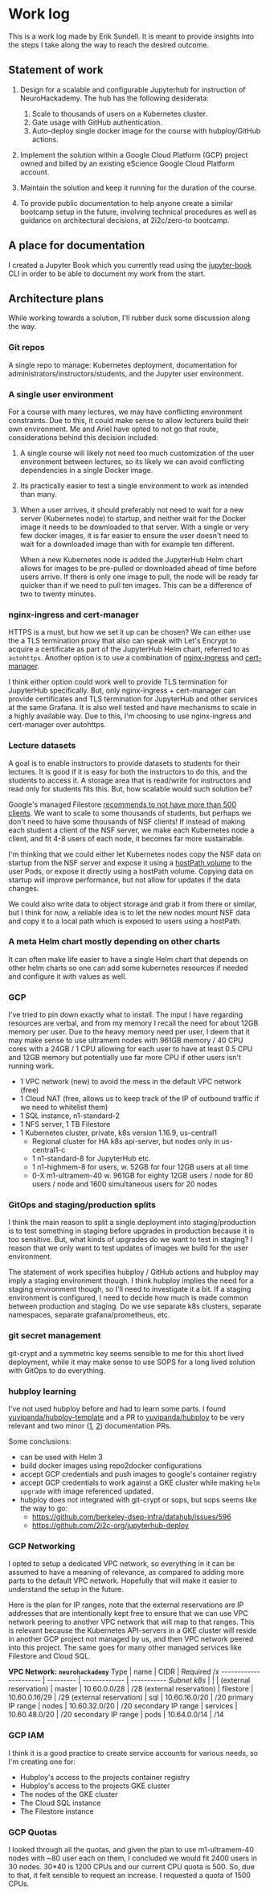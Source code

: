 # Work log

This is a work log made by Erik Sundell. It is meant to provide insights into
the steps I take along the way to reach the desired outcome.

## Statement of work

1. Design for a scalable and configurable Jupyterhub for instruction of
   NeuroHackademy. The hub has the following desiderata:

    1. Scale to thousands of users on a Kubernetes cluster.
    1. Gate usage with GitHub authentication.
    1. Auto-deploy single docker image for the course with hubploy/GitHub
       actions.

2. Implement the solution within a Google Cloud Platform (GCP) project owned and
   billed by an existing eScience Google Cloud Platform account.

3. Maintain the solution and keep it running for the duration of the course.

4. To provide public documentation to help anyone create a similar bootcamp
   setup in the future, involving technical procedures as well as guidance on
   architectural decisions, at 2i2c/zero-to bootcamp. 

## A place for documentation

I created a Jupyter Book which you currently read using the
[jupyter-book](https://github.com/executablebooks/jupyter-book) CLI in order to
be able to document my work from the start.

## Architecture plans

While working towards a solution, I'll rubber duck some discussion along the
way.

### Git repos

A single repo to manage: Kubernetes deployment, documentation for
administrators/instructors/students, and the Jupyter user environment.

### A single user environment

For a course with many lectures, we may have conflicting environment
constraints. Due to this, it could make sense to allow lecturers build their own
environment. Me and Ariel have opted to not go that route, considerations behind
this decision included:

1. A single course will likely not need too much customization of the user
   environment between lectures, so its likely we can avoid conflicting
   dependencies in a single Docker image.

1. Its practically easier to test a single environment to work as intended
   than many.

1. When a user arrives, it should preferably not need to wait for a new server
   (Kubernetes node) to startup, and neither wait for the Docker image it needs
   to be downloaded to that server. With a single or very few docker images, it
   is far easier to ensure the user doesn't need to wait for a downloaded image
   than with for example ten different.

   When a new Kubernetes node is added the JupyterHub Helm chart allows for
   images to be pre-pulled or downloaded ahead of time before users arrive. If
   there is only one image to pull, the node will be ready far quicker than if
   we need to pull ten images. This can be a difference of two to twenty
   minutes.

### nginx-ingress and cert-manager

HTTPS is a must, but how we set it up can be chosen? We can either use the a TLS
termination proxy that also can speak with Let's Encrypt to acquire a
certificate as part of the JupyterHub Helm chart, referred to as `autohttps`.
Another option is to use a combination of
[nginx-ingress](https://hub.helm.sh/charts/stable/nginx-ingress) and
[cert-manager](https://hub.helm.sh/charts/jetstack/cert-manager).

I think either option could work well to provide TLS termination for JupyterHub
specifically. But, only nginx-ingress + cert-manager can provide certificates
and TLS termination for JupyterHub and other services at the same Grafana. It is
also well tested and have mechanisms to scale in a highly available way. Due to
this, I'm choosing to use nginx-ingress and cert-manager over autohttps.

### Lecture datasets

A goal is to enable instructors to provide datasets to students for their
lectures. It is good if it is easy for both the instructors to do this, and the
students to access it. A storage area that is read/write for instructors and
read only for students fits this. But, how scalable would such solution be?

Google's managed Filestore [recommends to not have more than 500
clients](https://cloud.google.com/filestore/docs/limits). We want to scale to
some thousands of students, but perhaps we don't need to have some thousands of
NSF clients! If instead of making each student a client of the NSF server, we
make each Kubernetes node a client, and fit 4-8 users of each node, it becomes
far more sustainable.

I'm thinking that we could either let Kubernetes nodes copy the NSF data on
startup from the NSF server and expose it using a [hostPath
volume](https://kubernetes.io/docs/concepts/storage/volumes/#hostpath) to the
user Pods, or expose it directly using a hostPath volume. Copying data on
startup will improve performance, but not allow for updates if the data changes.

We could also write data to object storage and grab it from there or similar,
but I think for now, a reliable idea is to let the new nodes mount NSF data and
copy it to a local path which is exposed to users using a hostPath.

### A meta Helm chart mostly depending on other charts

It can often make life easier to have a single Helm chart that depends on other
helm charts so one can add some kubernetes resources if needed and configure it
with values as well.

### GCP

I've tried to pin down exactly what to install. The input I have regarding
resources are verbal, and from my memory I recall the need for about 12GB memory
per user. Due to the heavy memory need per user, I deem that it may make sense
to use ultramem nodes with 961GB memory / 40 CPU cores with a 24GB / 1 CPU
allowing for each user to have at least 0.5 CPU and 12GB memory but potentially
use far more CPU if other users isn't running work.

- 1 VPC network (new) to avoid the mess in the default VPC network (free)
- 1 Cloud NAT (free, allows us to keep track of the IP of outbound traffic if we
  need to whitelist them)
- 1 SQL instance, n1-standard-2
- 1 NFS server, 1 TB Filestore
- 1 Kubernetes cluster, private, k8s version 1.16.9, us-central1
   - Regional cluster for HA k8s api-server, but nodes only in us-central1-c
   - 1 n1-standard-8 for JupyterHub etc.
   - 1 n1-highmem-8 for users, w. 52GB for four 12GB users at all time
   - 0-X m1-ultramem-40 w. 961GB for eighty 12GB users / node for 80 users /
     node and 1600 simultaneous users for 20 nodes


### GitOps and staging/production splits

I think the main reason to split a single deployment into staging/production is
to test something in staging before upgrades in production because it is too
sensitive. But, what kinds of upgrades do we want to test in staging? I reason
that we only want to test updates of images we build for the user environment.

The statement of work specifies hubploy / GitHub actions and hubploy may imply a
staging environment though. I think hubploy implies the need for a staging
environment though, so I'll need to investigate it a bit. If a staging
environment is configured, I need to decide how much is made common between
production and staging. Do we use separate k8s clusters, separate namespaces,
separate grafana/prometheus, etc.

### git secret management

git-crypt and a symmetric key seems sensible to me for this short lived
deployment, while it may make sense to use SOPS for a long lived solution with
GitOps to do everything.

### hubploy learning

I've not used hubploy before and had to learn some parts. I found
[yuvipanda/hubploy-template](https://github.com/yuvipanda/hubploy-template) and
a PR to [yuvipanda/hubploy](https://github.com/yuvipanda/hubploy/pull/78) to be
very relevant and two minor
([1](https://github.com/yuvipanda/hubploy-template/pull/6),
[2](https://github.com/yuvipanda/hubploy/pull/80)) documentation PRs.

Some conclusions:
- can be used with Helm 3
- build docker images using repo2docker configurations
- accept GCP credentials and push images to google's container registry
- accept GCP credentials to work against a GKE cluster while making `helm upgrade` with image referenced updated.
- hubploy does not integrated with git-crypt or sops, but sops seems like the way to go:
   - https://github.com/berkeley-dsep-infra/datahub/issues/596
   - https://github.com/2i2c-org/jupyterhub-deploy

### GCP Networking

I opted to setup a dedicated VPC network, so everything in it can be assumed to
have a meaning of relevance, as compared to adding more parts to the default VPC
network. Hopefully that will make it easier to understand the setup in the
future.

Here is the plan for IP ranges, note that the external reservations are IP
addresses that are intentionally kept free to ensure that we can use VPC network
peering to another VPC network that will map to that ranges. This is relevant
because the Kubernetes API-servers in a GKE cluster will reside in another GCP
project not managed by us, and then VPC network peered into this project. The
same goes for many other managed services like Filestore and Cloud SQL.

__VPC Network: `neurohackademy`__
Type                   | name      | CIDR          | Required /x
---------------------- | --------- | ------------- | -----------
*Subnet k8s*           |           |               |
(external reservation) | master    | 10.60.0.0/28  | /28
(external reservation) | filestore | 10.60.0.16/29 | /29
(external reservation) | sql       | 10.60.16.0/20 | /20
primary IP range       | nodes     | 10.60.32.0/20 | /20
secondary IP range     | services  | 10.60.48.0/20 | /20
secondary IP range     | pods      | 10.64.0.0/14  | /14

### GCP IAM

I think it is a good practice to create service accounts for various needs, so
I'm creating one for:

- Hubploy's access to the projects container registry
- Hubploy's access to the projects GKE cluster
- The nodes of the GKE cluster
- The Cloud SQL instance
- The Filestore instance

### GCP Quotas

I looked through all the quotas, and given the plan to use m1-ultramem-40 nodes
with ~80 user each on them, I concluded we would fit 2400 users in 30 nodes.
30*40 is 1200 CPUs and our current CPU quota is 500. So, due to that, it felt
sensible to request an increase. I requested a quota of 1500 CPUs.
